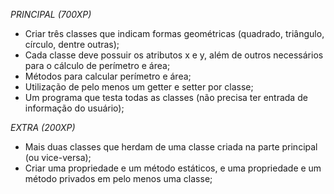 *PRINCIPAL (700XP)*
- Criar três classes que indicam formas geométricas (quadrado, triângulo, círculo, dentre outras);
- Cada classe deve possuir os atributos x e y, além de outros necessários para o cálculo de perímetro e área;
- Métodos para calcular perímetro e área;
- Utilização de pelo menos um getter e setter por classe;
- Um programa que testa todas as classes (não precisa ter entrada de informação do usuário);

*EXTRA (200XP)*
- Mais duas classes que herdam de uma classe criada na parte principal (ou vice-versa);
- Criar uma propriedade e um método estáticos, e uma propriedade e um método privados em pelo menos uma classe;